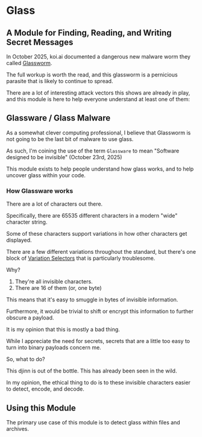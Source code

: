# Glass

## A Module for Finding, Reading, and Writing Secret Messages

In October 2025, koi.ai documented a dangerous new malware worm they called [Glassworm](https://www.koi.ai/blog/glassworm-first-self-propagating-worm-using-invisible-code-hits-openvsx-marketplace).

The full workup is worth the read, and this glassworm is a pernicious parasite that is likely to continue to spread.

There are a lot of interesting attack vectors this shows are already in play, and this module is here to help everyone understand at least one of them:

## Glassware / Glass Malware

As a somewhat clever computing professional, I believe that Glassworm is not going to be the last bit of malware to use glass.

As such, I'm coining the use of the term `Glassware` to mean "Software designed to be invisible" (October 23rd, 2025)

This module exists to help people understand how glass works, and to help uncover glass within your code.

### How Glassware works

There are a lot of characters out there.

Specifically, there are 65535 different characters in a modern "wide" character string.

Some of these characters support variations in how other characters get displayed.

There are a few different variations throughout the standard, but there's one block of [Variation Selectors](https://en.wikipedia.org/wiki/Variation_Selectors_(Unicode_block)) that is particularly troublesome.

Why?

1. They're all invisible characters.
2. There are 16 of them (or, one byte)

This means that it's easy to smuggle in bytes of invisible information.  

Furthermore, it would be trivial to shift or encrypt this information to further obscure a payload.

It is my opinion that this is mostly a bad thing.

While I appreciate the need for secrets, secrets that are a little too easy to turn into binary payloads concern me.

So, what to do?

This djinn is out of the bottle.  This has already been seen in the wild.

In my opinion, the ethical thing to do is to these invisible characters easier to detect, encode, and decode.

## Using this Module 

The primary use case of this module is to detect glass within files and archives.

